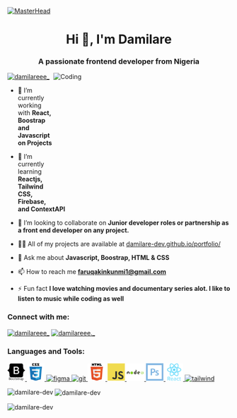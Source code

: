 [![MasterHead](https://mir-s3-cdn-cf.behance.net/project_modules/max_1200/be832922391491.58c25558f0fe7.gif)](https://damilare-dev.github.io/portfolio/)
<h1 align="center">Hi 👋, I'm Damilare</h1>
<h3 align="center">A passionate frontend developer from Nigeria</h3>
<img align="right" alt="Coding" width="400" height ="300" src="https://th.bing.com/th/id/R.54e37d8074ebcde1d96c77d7b2a7f310?rik=fX3JSCseIbYcKA&pid=ImgRaw&r=0">

<p align="left"> <a href="https://twitter.com/damilareee_" target="blank"><img src="https://img.shields.io/twitter/follow/damilareee_?logo=twitter&style=for-the-badge" alt="damilareee_" /></a> </p>

- 🔭 I’m currently working with **React, Boostrap and Javascript on Projects**

- 🌱 I’m currently learning **Reactjs, Tailwind CSS, Firebase, and ContextAPI**

- 👯 I’m looking to collaborate on **Junior developer roles or partnership as a front end developer on any project.**

- 👨‍💻 All of my projects are available at [damilare-dev.github.io/portfolio/]([damilare-dev.github.io/portfolio/](https://damilare-dev.github.io/portfolio/))

- 💬 Ask me about **Javascript, Boostrap, HTML & CSS**

- 📫 How to reach me **faruqakinkunmi1@gmail.com**

- ⚡ Fun fact **I love watching movies and documentary series alot. I like to listen to music while coding as well**

<h3 align="left">Connect with me:</h3>
<p align="left">
<a href="https://twitter.com/damilareee_" target="blank"><img align="center" src="https://raw.githubusercontent.com/rahuldkjain/github-profile-readme-generator/master/src/images/icons/Social/twitter.svg" alt="damilareee_" height="30" width="40" /></a>
<a href="https://instagram.com/damilareee._" target="blank"><img align="center" src="https://raw.githubusercontent.com/rahuldkjain/github-profile-readme-generator/master/src/images/icons/Social/instagram.svg" alt="damilareee._" height="30" width="40" /></a>
</p>

<h3 align="left">Languages and Tools:</h3>
<p align="left"> <a href="https://getbootstrap.com" target="_blank" rel="noreferrer"> <img src="https://raw.githubusercontent.com/devicons/devicon/master/icons/bootstrap/bootstrap-plain-wordmark.svg" alt="bootstrap" width="40" height="40"/> </a> <a href="https://www.w3schools.com/css/" target="_blank" rel="noreferrer"> <img src="https://raw.githubusercontent.com/devicons/devicon/master/icons/css3/css3-original-wordmark.svg" alt="css3" width="40" height="40"/> </a> <a href="https://www.figma.com/" target="_blank" rel="noreferrer"> <img src="https://www.vectorlogo.zone/logos/figma/figma-icon.svg" alt="figma" width="40" height="40"/> </a> <a href="https://git-scm.com/" target="_blank" rel="noreferrer"> <img src="https://www.vectorlogo.zone/logos/git-scm/git-scm-icon.svg" alt="git" width="40" height="40"/> </a> <a href="https://www.w3.org/html/" target="_blank" rel="noreferrer"> <img src="https://raw.githubusercontent.com/devicons/devicon/master/icons/html5/html5-original-wordmark.svg" alt="html5" width="40" height="40"/> </a> <a href="https://developer.mozilla.org/en-US/docs/Web/JavaScript" target="_blank" rel="noreferrer"> <img src="https://raw.githubusercontent.com/devicons/devicon/master/icons/javascript/javascript-original.svg" alt="javascript" width="40" height="40"/> </a> <a href="https://nodejs.org" target="_blank" rel="noreferrer"> <img src="https://raw.githubusercontent.com/devicons/devicon/master/icons/nodejs/nodejs-original-wordmark.svg" alt="nodejs" width="40" height="40"/> </a> <a href="https://www.photoshop.com/en" target="_blank" rel="noreferrer"> <img src="https://raw.githubusercontent.com/devicons/devicon/master/icons/photoshop/photoshop-line.svg" alt="photoshop" width="40" height="40"/> </a> <a href="https://reactjs.org/" target="_blank" rel="noreferrer"> <img src="https://raw.githubusercontent.com/devicons/devicon/master/icons/react/react-original-wordmark.svg" alt="react" width="40" height="40"/> </a> <a href="https://tailwindcss.com/" target="_blank" rel="noreferrer"> <img src="https://www.vectorlogo.zone/logos/tailwindcss/tailwindcss-icon.svg" alt="tailwind" width="40" height="40"/> </a> </p>

<p><img align="left" src="https://github-readme-stats.vercel.app/api/top-langs?username=damilare-dev&show_icons=true&locale=en&layout=compact" alt="damilare-dev" /></p>

<p>&nbsp;<img align="center" src="https://github-readme-stats.vercel.app/api?username=damilare-dev&show_icons=true&locale=en" alt="damilare-dev" /></p>

<p><img align="center" src="https://github-readme-streak-stats.herokuapp.com/?user=damilare-dev&" alt="damilare-dev" /></p>
